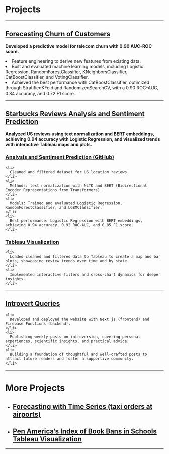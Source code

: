 # Projects

---

## [Forecasting Churn of Customers](https://github.com/vinipta-s/Forecasting_Churn_of_Customers/tree/main)

  <b>Developed a predictive model for telecom churn with 0.90 AUC-ROC score.
  </b>
  <li>
    Feature engineering to derive new features from existing data.
  </li>
  <li>
    Built and evaluated machine learning models, including Logistic Regression, RandomForestClassifier, KNeighborsClassifier, CatBoostClassifier, and VotingClassifier.
  </li>
  <li>
    Achieved the best performance with CatBoostClassifier, optimized through StratifiedKFold and RandomizedSearchCV, with a 0.90 ROC-AUC, 0.84 accuracy, and 0.72 F1 score.
  </li>

---

## [Starbucks Reviews Analysis and Sentiment Prediction](https://github.com/vinipta-s/Starbucks_Reviews_Sentiment_Prediction)
  <b> Analyzed US reviews using text normalization and BERT embeddings, achieving 0.94 accuracy with Logistic Regression, and visualized trends with interactive Tableau maps and plots.</b>
  
  ### [Analysis and Sentiment Prediction (GitHub)](https://github.com/vinipta-s/Starbucks_Reviews_Sentiment_Prediction)

    <li>
      Cleaned and filtered dataset for US location reviews.
    </li>
    <li>
      Methods: text normalization with NLTK and BERT (Bidirectional Encoder Representations from Transformers). 
    </li>
    <li>
      Models: Trained and evaluated Logistic Regression, RandomForestClassifier, and LGBMClassifier.
    </li>
    <li>
      Best performance: Logistic Regression with BERT embeddings, achieving 0.94 accuracy, 0.92 ROC-AUC, and 0.85 F1 score. 
    </li>
    
  ### [Tableau Visualization](https://public.tableau.com/app/profile/vinipta.sabbithi/viz/StarbucksReviewsVisualization/Dashboard1)
    <li>
      Loaded cleaned and filtered data to Tableau to create a map and bar plots, showcasing review trends over time and by state.
    </li>
    <li>
      Implemented interactive filters and cross-chart dynamics for deeper insights.
    </li>

---

## [Introvert Queries](https://introvertqueries.com/) 
    <li>
      Developed and deployed the website with Next.js (frontend) and Firebase Functions (backend). 
    </li>
    <li>
      Publishing weekly posts on introversion, covering personal experiences, scientific insights, and practical advice.
    </li>
    <li>
      Building a foundation of thoughtful and well-crafted posts to attract future readers and foster a supportive community.
    </li>

---

# More Projects

- ## [Forecasting with Time Series (taxi orders at airports)](https://github.com/vinipta-s/Time-Series-Regression-Forecasting)
- ## [Pen America’s Index of Book Bans in Schools Tableau Visualization](https://public.tableau.com/views/PenAmericasIndexofBookBansinSchools2022-23/Dashboard1?:language=en-US&publish=yes&:sid=&:redirect=auth&:display_count=n&:origin=viz_share_link) 

---

